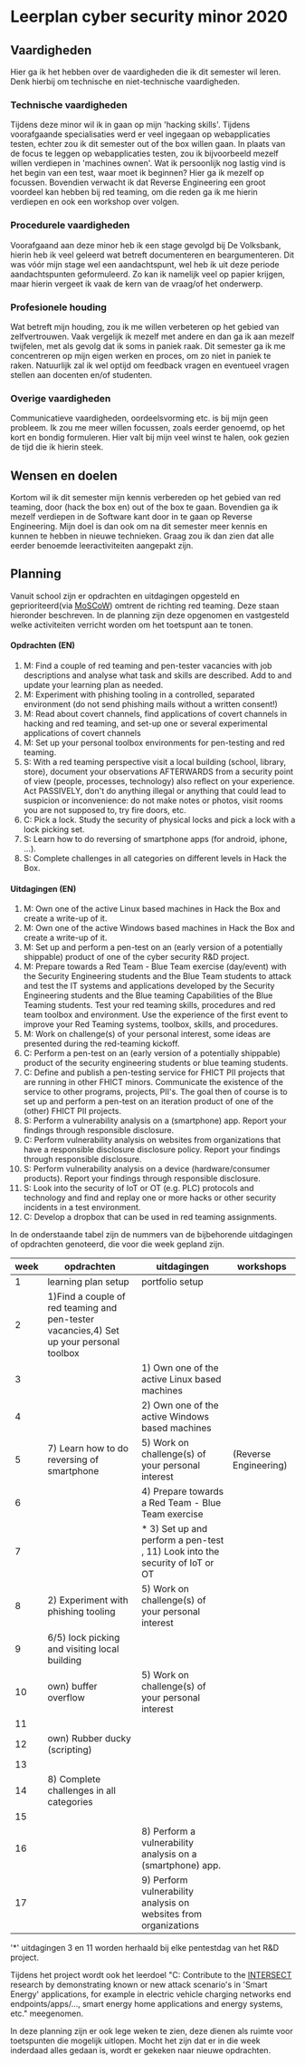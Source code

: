 # Leerplan cyber security minor 2020

## Vaardigheden

Hier ga ik het hebben over de vaardigheden die ik dit semester wil leren. Denk hierbij om technische en niet-technische vaardigheden.

### Technische vaardigheden

Tijdens deze minor wil ik in gaan op mijn 'hacking skills'. Tijdens voorafgaande specialisaties werd er veel ingegaan op webapplicaties testen, echter zou ik dit semester out of the box willen gaan. In plaats van de focus te leggen op webapplicaties testen, zou ik bijvoorbeeld mezelf willen verdiepen in 'machines ownen'. Wat ik persoonlijk nog lastig vind is het begin van een test, waar moet ik beginnen? Hier ga ik mezelf op focussen. Bovendien verwacht ik dat Reverse Engineering een groot voordeel kan hebben bij red teaming, om die reden ga ik me hierin verdiepen en ook een workshop over volgen. 

### Procedurele vaardigheden

Voorafgaand aan deze minor heb ik een stage gevolgd bij De Volksbank, hierin heb ik veel geleerd wat betreft documenteren en beargumenteren. Dit was vóór mijn stage wel een aandachtspunt, wel heb ik uit deze periode aandachtspunten geformuleerd. Zo kan ik namelijk veel op papier krijgen, maar hierin vergeet ik vaak de kern van de vraag/of het onderwerp.

### Profesionele houding

Wat betreft mijn houding, zou ik me willen verbeteren op het gebied van zelfvertrouwen. Vaak vergelijk ik mezelf met andere en dan ga ik aan mezelf twijfelen, met als gevolg dat ik soms in paniek raak. Dit semester ga ik me concentreren op mijn eigen werken en proces, om zo niet in paniek te raken. Natuurlijk zal ik wel optijd om feedback vragen en eventueel vragen stellen aan docenten en/of studenten.

### Overige vaardigheden
Communicatieve vaardigheden, oordeelsvorming etc. is bij mijn geen probleem. Ik zou me meer willen focussen, zoals eerder genoemd, op het kort en bondig formuleren. Hier valt bij mijn veel winst te halen, ook gezien de tijd die ik hierin steek.

## Wensen en doelen

Kortom wil ik dit semester mijn kennis verbereden op het gebied van red teaming, door (hack the box en) out of the box te gaan. Bovendien ga ik mezelf verdiepen in de Software kant door in te gaan op Reverse Engineering. Mijn doel is dan ook om na dit semester meer kennis en kunnen te hebben in nieuwe technieken. Graag zou ik dan zien dat alle eerder benoemde leeractiviteiten aangepakt zijn.

## Planning
Vanuit school zijn er opdrachten en uitdagingen opgesteld en geprioriteerd(via [MoSCoW](https://nl.wikipedia.org/wiki/MoSCoW-methode)) omtrent de richting red teaming. Deze staan hieronder beschreven. In de planning zijn deze opgenomen en vastgesteld welke activiteiten verricht worden om het toetspunt aan te tonen.

#### Opdrachten (EN)
1. M: Find a couple of red teaming and pen-tester vacancies with job descriptions and analyse what task and skills are described. Add to and update your learning plan as needed.
2. M: Experiment with phishing tooling in a controlled, separated  environment (do not send phishing mails without a written consent!)
3. M: Read about covert channels, find applications of covert channels in hacking and red teaming, and set-up one or several experimental applications of covert channels
4. M: Set up your personal toolbox environments for pen-testing and red teaming.
5. S: With a red teaming perspective visit a local building (school, library, store), document your observations AFTERWARDS from a security point of view (people, processes, technology) also reflect on your experience. Act PASSIVELY, don't do anything illegal or anything that could lead to suspicion  or inconvenience: do not make notes or photos, visit rooms you are not supposed to, try fire doors, etc.
6. C: Pick a lock. Study the security of physical locks and pick a lock with a lock picking set.
7. S: Learn how to do reversing of smartphone apps (for android, iphone, ...).
8. S: Complete challenges in all categories on different levels in Hack the Box.

#### Uitdagingen (EN)
1. M: Own one of the active Linux based machines in Hack the Box and create a write-up of it.
2. M: Own one of the active Windows based machines in Hack the Box and create a write-up of it.
3. M: Set up and perform a pen-test on an (early version of a potentially shippable) product of one of the cyber security R&D project.
4. M: Prepare towards a Red Team - Blue Team exercise (day/event) with the Security Engineering students and the Blue Team students to attack and test the IT systems and applications developed by the Security Engineering students and the Blue teaming Capabilities of the Blue Teaming students. Test your red teaming skills,  procedures and red team toolbox and environment. Use the experience of the first event to improve your  Red Teaming systems, toolbox, skills, and procedures.
5. M: Work on challenge(s) of your personal interest, some ideas are presented during the red-teaming kickoff.
6. C: Perform a pen-test on an (early version of a potentially shippable) product of the security engineering students or blue teaming students.
7. C: Define and publish a pen-testing service for FHICT PII projects that are running in other FHICT minors. Communicate the existence of the service to other programs, projects, PII's. The goal then of course is to set up and perform a pen-test on an iteration product of one of the (other) FHICT PII projects. 
8. S: Perform a vulnerability analysis on a (smartphone) app. Report your findings through responsible disclosure.
9. C: Perform vulnerability analysis on websites from organizations that have a responsible disclosure disclosure policy. Report your findings through responsible disclosure.
10. S: Perform vulnerability analysis on a device (hardware/consumer products). Report your findings through responsible disclosure.
11. S: Look into the security of IoT or OT (e.g. PLC) protocols and technology and find and replay one or more hacks or other security incidents in a test environment. 
12. C: Develop a dropbox that can be used in red teaming assignments.

In de onderstaande tabel zijn de nummers van de bijbehorende uitdagingen of opdrachten genoteerd, die voor die week gepland zijn.

| week | opdrachten                       | uitdagingen                                      | workshops                   |
| ---- | -------------------------------- | ------------------------------------------------ | --------------------------- |
| 1    | learning plan setup               | portfolio setup                                 |
| 2    | 1)Find a couple of red teaming and pen-tester vacancies,4) Set up your personal toolbox                           |                                                  |                             |
| 3    |                                  | 1) Own one of the active Linux based machines                                  |
| 4    |                                  | 2) Own one of the active Windows based machines                                |
| 5    | 7) Learn how to do reversing of smartphone                                 | 5) Work on challenge(s) of your personal interest                                                | (Reverse Engineering)
| 6    |                                  | 4) Prepare towards a Red Team - Blue Team exercise|
| 7    |                                  | * 3) Set up and perform a pen-test , 11) Look into the security of IoT or OT|
| 8    | 2) Experiment with phishing tooling                                | 5) Work on challenge(s) of your personal interest|
| 9    | 6/5) lock picking and visiting local building|                                      |
| 10   | own) buffer overflow             | 5) Work on challenge(s) of your personal interest|
| 11   |                                  |                                                  |
| 12   | own) Rubber ducky (scripting)    |                                                  |
| 13   |                                  |                                                  |
| 14   | 8) Complete challenges in all categories|                                           |
| 15   |                                  |                                                  |
| 16   |                                  | 8) Perform a vulnerability analysis on a (smartphone) app.|
| 17   |                                  | 9) Perform vulnerability analysis on websites from organizations|

'*' uitdagingen 3 en 11 worden herhaald bij elke pentestdag van het R&D project.

Tijdens het project wordt ook het leerdoel "C: Contribute to the [INTERSECT](https://www.nwo.nl/en/research-and-results/research-projects/i/00/33700.html) research by demonstrating known or new attack scenario's in 'Smart Energy' applications, for example in electric vehicle charging networks end endpoints/apps/..., smart energy home applications and energy systems, etc." meegenomen.

In deze planning zijn er ook lege weken te zien, deze dienen als ruimte voor toetspunten die mogelijk uitlopen. Mocht het zijn dat er in die week inderdaad alles gedaan is, wordt er gekeken naar nieuwe opdrachten.

